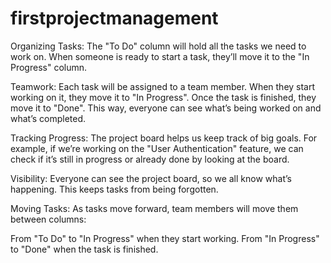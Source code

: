 # firstprojectmanagement
Organizing Tasks:
The "To Do" column will hold all the tasks we need to work on. When someone is ready to start a task, they’ll move it to the "In Progress" column.

Teamwork:
Each task will be assigned to a team member. When they start working on it, they move it to "In Progress". Once the task is finished, they move it to "Done". This way, everyone can see what’s being worked on and what’s completed.

Tracking Progress:
The project board helps us keep track of big goals. For example, if we’re working on the "User Authentication" feature, we can check if it’s still in progress or already done by looking at the board.

Visibility:
Everyone can see the project board, so we all know what’s happening. This keeps tasks from being forgotten.

Moving Tasks:
As tasks move forward, team members will move them between columns:

From "To Do" to "In Progress" when they start working.
From "In Progress" to "Done" when the task is finished.

